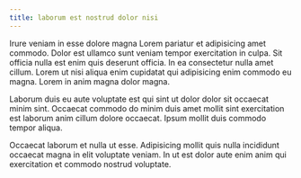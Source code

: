 ```yaml
---
title: laborum est nostrud dolor nisi
---
```


Irure veniam in esse dolore magna Lorem pariatur et adipisicing amet commodo. Dolor est ullamco sunt veniam tempor exercitation in culpa. Sit officia nulla est enim quis deserunt officia. In ea consectetur nulla amet cillum. Lorem ut nisi aliqua enim cupidatat qui adipisicing enim commodo eu magna. Lorem in anim magna dolor magna.

Laborum duis eu aute voluptate est qui sint ut dolor dolor sit occaecat minim sint. Occaecat commodo do minim duis amet mollit sint exercitation est laborum anim cillum dolore occaecat. Ipsum mollit duis commodo tempor aliqua.

Occaecat laborum et nulla ut esse. Adipisicing mollit quis nulla incididunt occaecat magna in elit voluptate veniam. In ut est dolor aute enim anim qui exercitation et commodo nostrud voluptate.